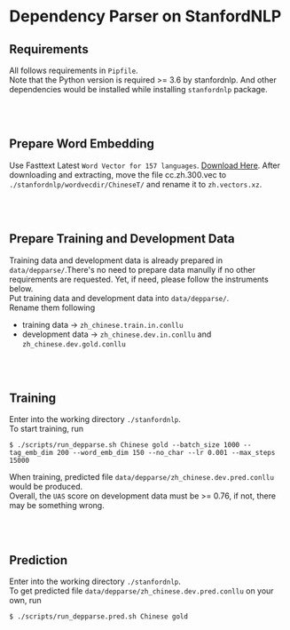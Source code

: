 # Dependency Parser on StanfordNLP



## Requirements
All follows requirements in `Pipfile`. <br>
Note that the Python version is required >= 3.6 by stanfordnlp. And other dependencies would be installed while installing `stanfordnlp` package.


<br><br>
## Prepare Word Embedding
Use Fasttext Latest `Word Vector for 157 languages`.
[Download Here](https://dl.fbaipublicfiles.com/fasttext/vectors-crawl/cc.zh.300.vec.gz).
After downloading and extracting, move the file cc.zh.300.vec to `./stanfordnlp/wordvecdir/ChineseT/` and rename it to `zh.vectors.xz`.


<br><br>
## Prepare Training and Development Data
Training data and development data is already prepared in `data/depparse/`.There's no need to prepare data manully if no other requirements are requested. Yet, if need, please follow the instruments below. <br>
Put training data and development data into `data/depparse/`. <br>
Rename them following
* training data -> `zh_chinese.train.in.conllu` <br>
* development data -> `zh_chinese.dev.in.conllu` and `zh_chinese.dev.gold.conllu`


<br><br>
## Training
Enter into the working directory `./stanfordnlp`. <br>
To start training, run <br>
```console
$ ./scripts/run_depparse.sh Chinese gold --batch_size 1000 --tag_emb_dim 200 --word_emb_dim 150 --no_char --lr 0.001 --max_steps 15000
```
When training, predicted file `data/depparse/zh_chinese.dev.pred.conllu` would be produced. <br>
Overall, the `UAS` score on development data must be >= 0.76, if not, there may be something wrong.



<br><br>
## Prediction
Enter into the working directory `./stanfordnlp`. <br>
To get predicted file `data/depparse/zh_chinese.dev.pred.conllu` on your own, run <br>
```console
$ ./scripts/run_depparse.pred.sh Chinese gold
```
